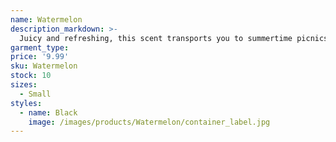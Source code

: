 ```yaml
---
name: Watermelon
description_markdown: >-
  Juicy and refreshing, this scent transports you to summertime picnics with its sweet and vibrant aroma.
garment_type:
price: '9.99'
sku: Watermelon
stock: 10
sizes:
  - Small
styles:
  - name: Black
    image: /images/products/Watermelon/container_label.jpg
---
```

